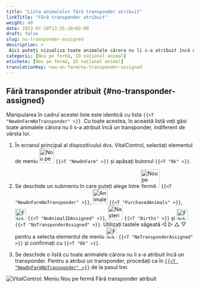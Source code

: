 ```yaml
---
title: "Lista animalelor fără transponder atribuit"
linkTitle: "Fără transponder atribuit"
weight: 40
date: 2023-07-28T13:25:28+02:00
draft: false
slug: no-transponder-assigned
description: >
 Aici puteți vizualiza toate animalele cărora nu li s-a atribuit încă un transponder și le puteți atribui un transponder.
categorii: [Nou pe fermă, ID național animal]
etichete: [Nou pe fermă, ID național animal]
translationKey: new-on-farm/no-transponder-assigned
---
```

## Fără transponder atribuit {#no-transponder-assigned}

Manipularea în cadrul acestei liste este identică cu lista `{{<T "NewOnFarmNoTransponder" >}}`. Cu toate acestea, în această listă veți găsi toate animalele cărora nu li s-a atribuit încă un transponder, indiferent de vârsta lor.

1. În ecranul principal al dispozitivului dvs. VitalControl, selectați elementul de meniu <img src="/icons/main/new-on-farm.svg" width="40" align="bottom" alt="Nou pe fermă" /> `{{<T "NewOnFarm" >}}` și apăsați butonul `{{<T "Ok" >}}`.

2. Se deschide un submeniu în care puteți alege între <img src="/icons/registration/new-on-farm-no-transponder.svg" width="50" align="bottom" alt="Nou pe fermă, fără transponder" /> `{{<T "NewOnFarmNoTransponder" >}}`, <img src="/icons/main/new-on-farm.svg" width="40" align="bottom" alt="Animale achiziționate" /> `{{<T "PurchasedAnimals" >}}`, <img src="/icons/registration/no-eartag-number.svg" width="30" align="bottom" alt="Fără ID național animal" /> `{{<T "NoAnimalIDAssigned" >}}`, <img src="/icons/main/births.svg" width="40" align="bottom" alt="Nașteri" /> `{{<T "Births" >}}` și <img src="/icons/registration/no-transponder.svg" width="30" align="bottom" alt="Fără transponder atribuit" /> `{{<T "NoTransponderAssigned" >}}`. Utilizați tastele săgeată ◁ ▷ △ ▽ pentru a selecta elementul de meniu <img src="/icons/registration/no-transponder.svg" width="30" align="bottom" alt="Fără transponder atribuit" /> `{{<T "NoTransponderAssigned" >}}` și confirmați cu `{{<T "Ok" >}}`.

3. Se deschide o listă cu toate animalele cărora nu li s-a atribuit încă un transponder. Pentru a atribui un transponder, procedați ca în [`{{<T "NewOnFarmNoTransponder" >}}`](../new-no-transponder/#new-on-farm-no-transponder) de la pasul trei.

![VitalControl: Meniu Nou pe fermă Fără transponder atribuit](../images/notransponder2.png "Fără transponder atribuit")
